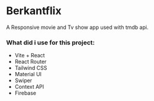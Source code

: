 # Berkantflix

A Responsive movie and Tv show app used with tmdb api.

### What did i use for this project:

- Vite + React
- React Router
- Tailwind CSS
- Material UI
- Swiper
- Context API
- Firebase
